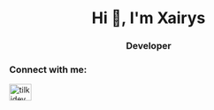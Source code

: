 <h1 align="center">Hi 👋, I'm Xairys</h1>
<h3 align="center">Developer</h3>

<h3 align="left">Connect with me:</h3>
<p align="left">
<a href="https://instagram.com/canbeycikk" target="blank"><img align="center" src="https://raw.githubusercontent.com/rahuldkjain/github-profile-readme-generator/master/src/images/icons/Social/instagram.svg" alt="tilkidev" height="30" width="40" /></a>
</p>
